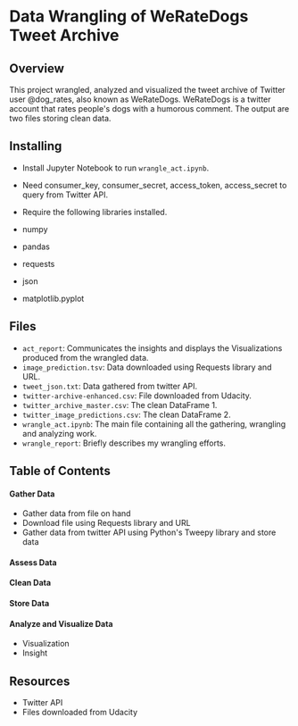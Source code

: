 # Data Wrangling of WeRateDogs Tweet Archive
## Overview
This project wrangled, analyzed and visualized the tweet archive of Twitter user @dog_rates, also known as WeRateDogs. WeRateDogs is a twitter account that rates people's dogs with a humorous comment. The output are two files storing clean data.
## Installing
- Install Jupyter Notebook to run `wrangle_act.ipynb`.
- Need consumer_key, consumer_secret, access_token, access_secret to query from Twitter API.
- Require the following libraries installed.

- numpy
- pandas
- requests
- json
- matplotlib.pyplot

## Files
- `act_report`: Communicates the insights and displays the Visualizations produced from the wrangled data.
- `image_prediction.tsv`: Data downloaded using Requests library and URL.
- `tweet_json.txt`: Data gathered from twitter API.
- `twitter-archive-enhanced.csv`: File downloaded from Udacity.
- `twitter_archive_master.csv`: The clean DataFrame 1.
- `twitter_image_predictions.csv`: The clean DataFrame 2.
- `wrangle_act.ipynb`: The main file containing all the gathering, wrangling and analyzing work.
- `wrangle_report`: Briefly describes my wrangling efforts.
## Table of Contents
#### Gather Data
- Gather data from file on hand
- Download file using Requests library and URL
- Gather data from twitter API using Python's Tweepy library and store data
#### Assess Data
#### Clean Data
#### Store Data
#### Analyze and Visualize Data
- Visualization
- Insight
## Resources
- Twitter API
- Files downloaded from Udacity
